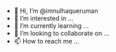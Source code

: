 - 👋 Hi, I’m @imnulhaqueruman
- 👀 I’m interested in ...
- 🌱 I’m currently learning ...
- 💞️ I’m looking to collaborate on ...
- 📫 How to reach me ...

<!---
imnulhaqueruman/imnulhaqueruman is a ✨ special ✨ repository because its `README.md` (this file) appears on your GitHub profile.
You can click the Preview link to take a look at your changes.
--->
